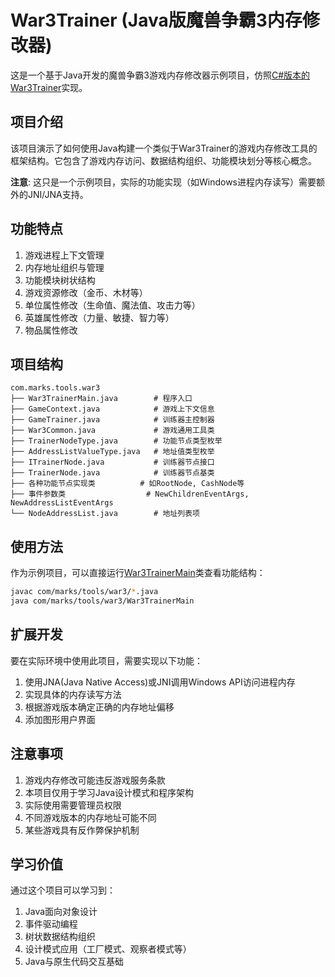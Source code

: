 # War3Trainer (Java版魔兽争霸3内存修改器)

这是一个基于Java开发的魔兽争霸3游戏内存修改器示例项目，仿照[C#版本的War3Trainer](https://github.com/tctianchi/War3Trainer)实现。

## 项目介绍

该项目演示了如何使用Java构建一个类似于War3Trainer的游戏内存修改工具的框架结构。它包含了游戏内存访问、数据结构组织、功能模块划分等核心概念。

**注意**: 这只是一个示例项目，实际的功能实现（如Windows进程内存读写）需要额外的JNI/JNA支持。

## 功能特点

1. 游戏进程上下文管理
2. 内存地址组织与管理
3. 功能模块树状结构
4. 游戏资源修改（金币、木材等）
5. 单位属性修改（生命值、魔法值、攻击力等）
6. 英雄属性修改（力量、敏捷、智力等）
7. 物品属性修改

## 项目结构

```
com.marks.tools.war3
├── War3TrainerMain.java        # 程序入口
├── GameContext.java            # 游戏上下文信息
├── GameTrainer.java            # 训练器主控制器
├── War3Common.java             # 游戏通用工具类
├── TrainerNodeType.java        # 功能节点类型枚举
├── AddressListValueType.java   # 地址值类型枚举
├── ITrainerNode.java           # 训练器节点接口
├── TrainerNode.java            # 训练器节点基类
├── 各种功能节点实现类          # 如RootNode, CashNode等
├── 事件参数类                  # NewChildrenEventArgs, NewAddressListEventArgs
└── NodeAddressList.java        # 地址列表项
```

## 使用方法

作为示例项目，可以直接运行[War3TrainerMain](file:///D:/gitProject/LeetCode_QA/leetcode_easy/src/main/java/com/marks/tools/war3/War3TrainerMain.java#L7-L36)类查看功能结构：

```bash
javac com/marks/tools/war3/*.java
java com/marks/tools/war3/War3TrainerMain
```

## 扩展开发

要在实际环境中使用此项目，需要实现以下功能：

1. 使用JNA(Java Native Access)或JNI调用Windows API访问进程内存
2. 实现具体的内存读写方法
3. 根据游戏版本确定正确的内存地址偏移
4. 添加图形用户界面

## 注意事项

1. 游戏内存修改可能违反游戏服务条款
2. 本项目仅用于学习Java设计模式和程序架构
3. 实际使用需要管理员权限
4. 不同游戏版本的内存地址可能不同
5. 某些游戏具有反作弊保护机制

## 学习价值

通过这个项目可以学习到：
1. Java面向对象设计
2. 事件驱动编程
3. 树状数据结构组织
4. 设计模式应用（工厂模式、观察者模式等）
5. Java与原生代码交互基础